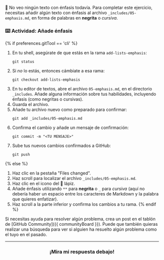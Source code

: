 :thinking: No veo ningún texto con énfasis todavía. Para completar este ejercicio, necesitas añadir algún texto con énfasis al archivo `_includes/05-emphasis.md`, en forma de palabras en **negrita** o _cursiva_.

### :keyboard: Actividad: Añade énfasis

{% if preferences.gitTool == 'cli' %}
1. En tu shell, asegúrate de que estás en la rama `add-lists-emphasis`:
      ```shell
      git status
      ```
1. Si _no_ lo estás, entonces cámbiate a esa rama:
      ```shell
      git checkout add-lists-emphasis
      ```
1. En tu editor de textos, abre el archivo `05-emphasis.md`, en el directorio `_includes`. Añade alguna información sobre tus habilidades, incluyendo énfasis (como negritas o cursivas).
1. Guarda el archivo.
1. Añade tu archivo nuevo como preparado para confirmar:
      ```shell
      git add _includes/05-emphasis.md
      ```
1. Confirma el cambio y añade un mensaje de confirmación:
      ```shell
      git commit -m "<TU MENSAJE>"
      ```
1. Sube tus nuevos cambios confirmados a GitHub:
      ```shell
      git push
      ```
{% else %}
1. Haz clic en la pestaña "Files changed".
1. Haz scroll para localizar el archivo `_includes/05-emphasis.md`.
1. Haz clic en el icono del :pencil: lápiz.
1. Añade énfasis utilizando `**` para **negrita** o `_` para _cursiva_ (aquí no debería haber un espacio entre los caracteres de Markdown y la palabra que quieres enfatizar).
1. Haz scroll a la parte inferior y confirma los cambios a tu rama.
{% endif %}

Si necesitas ayuda para resolver algún problema, crea un post en el tablón de [GitHub Community]({{ communityBoard }}). Puede que también quieras realizar una búsqueda para ver si alguien ha resuelto algún problema como el tuyo en el pasado.

<hr>
<h3 align="center">¡Mira mi respuesta debajo!</h3>
